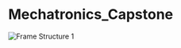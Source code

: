 # Mechatronics_Capstone

![Frame Structure 1](https://github.com/ziqinshang/Mechatronics_Capstone/blob/[branch]/image.jpg?raw=true)
